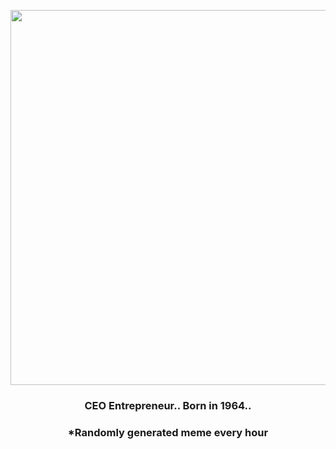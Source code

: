 <p align="center">
        <img src="https://i.redd.it/lw4dc2x15rs81.jpg" width="600" height="600">
        </p>
        <h3 align="center">CEO Entrepreneur.. Born in 1964..</h3>
        <h3 align="center">*Randomly generated meme every hour</h3>
    